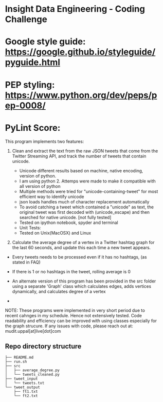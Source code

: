 Insight Data Engineering - Coding Challenge
===========================================================

# Google style guide: https://google.github.io/styleguide/pyguide.html
# PEP styling: https://www.python.org/dev/peps/pep-0008/
# PyLint Score: 


This program implements two features:

1. Clean and extract the text from the raw JSON tweets that come from the Twitter Streaming API, and track the number of tweets that contain unicode.

    - Unicode different results based on machine, native encoding, version of python. 
    - I am using python 2. Attemps were made to make it compatible with all version of python
    - Multiple methods were tried for "unicode-containing-tweet" for most efficient way to identify unicode
    - json loads handles much of character replacement automatically 
    - To avoid catching a tweet which contained a "unicode" as text, the original tweet was first decoded with (unicode_escape) and then searched for native unicode. [not fully tested]
    - Tested on ipython notebook, spyder and terminal
    - Unit Tests: 
    - Tested on Unix(MacOSX) and Linux






2. Calculate the average degree of a vertex in a Twitter hashtag graph for the last 60 seconds, and update this each time a new tweet appears.



- Every tweets needs to be processed even if it has no hashtags, (as stated in FAQ)
- If there is 1 or no hashtags in the tweet, rolling average is 0

- An alternate version of this program has been provided in the src folder using a separate 'Graph' class which calculates edges, adds vertices dynamically, and calculates degree of a vertex
- 









NOTE: These programs were implemented in very short period due to recent cahnges in my schedule. Hence not extensively tested. Code readability and efficiency can be improved with using classes especially for the graph strucure. If any issues with code, please reach out at: mudit.uppal[at]live[dot]com 


## Repo directory structure

	├── README.md  
	├── run.sh  
	├── src  
	│   ├── average_degree.py  
	│   └── tweets_cleaned.py  
	├── tweet_input  
	│   └── tweets.txt  
	└── tweet_output  
	    ├── ft1.txt  
	    └── ft2.txt  

